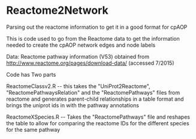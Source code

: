 # Reactome2Network
Parsing out the reactome information to get it in a good format for cpAOP

This is code used to go from the Reactome data to get the information needed to create the cpAOP network edges and node labels

Data: Reactome pathway information (V53) obtained from http://www.reactome.org/pages/download-data/ (accessed 7/2015)

Code has Two parts

ReactomeClassv2.R -- this takes the "UniProt2Reactome", "ReactomePathwaysRelation" and the  "ReactomePathways" files from reactome and generates parent-child relationships in a table format and brings the uniprot ids in with the pathway annotations

ReactomeXSpecies.R -- Takes the "ReactomePathways" file and reshapes the table to allow for comparing the reactome IDs for the different species for the same pathway
